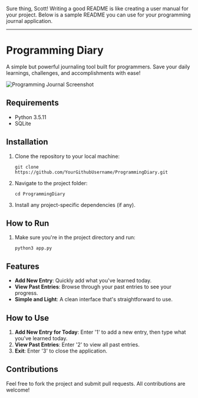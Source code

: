 Sure thing, Scott! Writing a good README is like creating a user manual for your project. Below is a sample README you can use for your programming journal application.

---

# Programming Diary

A simple but powerful journaling tool built for programmers. Save your daily learnings, challenges, and accomplishments with ease!

![Programming Journal Screenshot]([./assets/Programming-Journal-Python.png](https://github.com/scott198989/Programming-Journal/blob/main/Programming-Journal-Python.png))


## Requirements

- Python 3.5.11
- SQLite

## Installation

1. Clone the repository to your local machine:
   ```
   git clone https://github.com/YourGithubUsername/ProgrammingDiary.git
   ```

2. Navigate to the project folder:
   ```
   cd ProgrammingDiary
   ```

3. Install any project-specific dependencies (if any).

## How to Run

1. Make sure you're in the project directory and run:
   ```
   python3 app.py
   ```

## Features

- **Add New Entry**: Quickly add what you've learned today.
- **View Past Entries**: Browse through your past entries to see your progress.
- **Simple and Light**: A clean interface that's straightforward to use.

## How to Use

1. **Add New Entry for Today**: Enter '1' to add a new entry, then type what you've learned today.
2. **View Past Entries**: Enter '2' to view all past entries.
3. **Exit**: Enter '3' to close the application.

## Contributions

Feel free to fork the project and submit pull requests. All contributions are welcome!



